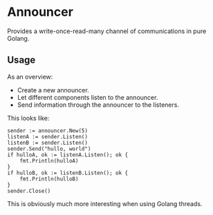 # Announcer

Provides a write-once-read-many channel of communications in pure Golang.

## Usage

As an overview:

* Create a new announcer.
* Let different components listen to the announcer.
* Send information through the announcer to the listeners.

This looks like:

```golang
sender := announcer.New(5)
listenA := sender.Listen()
listenB := sender.Listen()
sender.Send("hullo, world")
if hulloA, ok := listenA.Listen(); ok {
    fmt.Println(hulloA)
}
if hulloB, ok := listenB.Listen(); ok {
    fmt.Println(hulloB)
}
sender.Close()
```

This is obviously much more interesting when using Golang threads.
